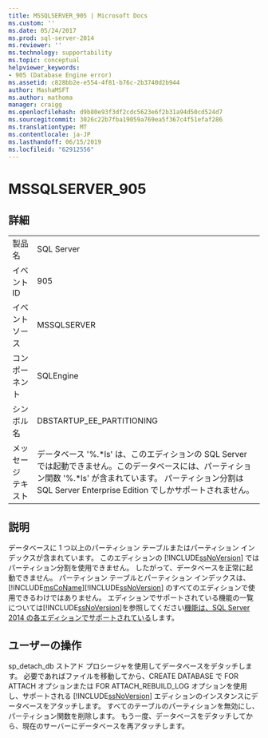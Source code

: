 ```yaml
---
title: MSSQLSERVER_905 | Microsoft Docs
ms.custom: ''
ms.date: 05/24/2017
ms.prod: sql-server-2014
ms.reviewer: ''
ms.technology: supportability
ms.topic: conceptual
helpviewer_keywords:
- 905 (Database Engine error)
ms.assetid: c828bb2e-e554-4f81-b76c-2b3740d2b944
author: MashaMSFT
ms.author: mathoma
manager: craigg
ms.openlocfilehash: d9b80e93f3df2cdc5623e6f2b31a94d50cd524d7
ms.sourcegitcommit: 3026c22b7fba19059a769ea5f367c4f51efaf286
ms.translationtype: MT
ms.contentlocale: ja-JP
ms.lasthandoff: 06/15/2019
ms.locfileid: "62912556"
---
```

# <a name="mssqlserver905"></a>MSSQLSERVER_905
    
## <a name="details"></a>詳細  
  
|||  
|-|-|  
|製品名|SQL Server|  
|イベント ID|905|  
|イベント ソース|MSSQLSERVER|  
|コンポーネント|SQLEngine|  
|シンボル名|DBSTARTUP_EE_PARTITIONING|  
|メッセージ テキスト|データベース '%.*ls' は、このエディションの SQL Server では起動できません。このデータベースには、パーティション関数 '%.\*ls' が含まれています。 パーティション分割は SQL Server Enterprise Edition でしかサポートされません。|  
  
## <a name="explanation"></a>説明  
 データベースに 1 つ以上のパーティション テーブルまたはパーティション インデックスが含まれています。 このエディションの [!INCLUDE[ssNoVersion](../../includes/ssnoversion-md.md)] ではパーティション分割を使用できません。 したがって、データベースを正常に起動できません。 パーティション テーブルとパーティション インデックスは、[!INCLUDE[msCoName](../../includes/msconame-md.md)][!INCLUDE[ssNoVersion](../../includes/ssnoversion-md.md)] のすべてのエディションで使用できるわけではありません。 エディションでサポートされている機能の一覧については[!INCLUDE[ssNoVersion](../../includes/ssnoversion-md.md)]を参照してください[機能は、SQL Server 2014 の各エディションでサポートされている](../../getting-started/features-supported-by-the-editions-of-sql-server-2014.md)します。  
  
## <a name="user-action"></a>ユーザーの操作  
 sp_detach_db ストアド プロシージャを使用してデータベースをデタッチします。 必要であればファイルを移動してから、CREATE DATABASE で FOR ATTACH オプションまたは FOR ATTACH_REBUILD_LOG オプションを使用し、サポートされる [!INCLUDE[ssNoVersion](../../includes/ssnoversion-md.md)] エディションのインスタンスにデータベースをアタッチします。 すべてのテーブルのパーティションを無効にし、パーティション関数を削除します。 もう一度、データベースをデタッチしてから、現在のサーバーにデータベースを再アタッチします。  
  
  

